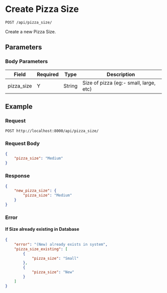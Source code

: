 # Create Pizza Size

    POST /api/pizza_size/
    
Create a new Pizza Size.

## Parameters
### Body Parameters
Field | Required| Type | Description
--- | --- | --- | ---
pizza_size | Y |String| Size of pizza (eg:- small, large, etc)

## Example
### Request

    POST http://localhost:8000/api/pizza_size/
### Request Body
```json 
{
    "pizza_size": "Medium"
}
```
### Response
``` json
{
    "new_pizza_size": {
        "pizza_size": "Medium"
    }
}
```

### Error
#### If Size already existing in Database
``` json
{
    "error": "(New) already exists in system",
    "pizza_size_existing": [
        {
            "pizza_size": "Small"
        },
        {
            "pizza_size": "New"
        }
    ]
}
```